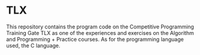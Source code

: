 # TLX
This repository contains the program code on the Competitive Programming Training Gate TLX as one of the experiences and exercises on the Algorithm and Programming + Practice courses. As for the programming language used, the C language.
